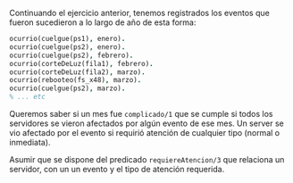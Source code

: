 Continuando el ejercicio anterior, tenemos registrados los eventos que fueron sucedieron a lo largo de año de esta forma:

```prolog
ocurrio(cuelgue(ps1), enero).
ocurrio(cuelgue(ps2), enero).
ocurrio(cuelgue(ps2), febrero).
ocurrio(corteDeLuz(fila1), febrero).
ocurrio(corteDeLuz(fila2), marzo).
ocurrio(rebooteo(fs_x48), marzo).
ocurrio(cuelgue(ps2), marzo).
% ... etc
```

Queremos saber si un mes fue `complicado/1` que se cumple si todos los servidores se vieron afectados por algún evento de ese mes. Un server se vio afectado por el evento si requirió atención de cualquier tipo (normal o inmediata).

Asumir que se dispone del predicado `requiereAtencion/3` que relaciona un servidor, con un un evento y el tipo de atención requerida.